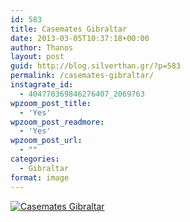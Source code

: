 ```yaml
---
id: 583
title: Casemates Gibraltar
date: 2013-03-05T10:37:18+00:00
author: Thanos
layout: post
guid: http://blog.silverthan.gr/?p=583
permalink: /casemates-gibraltar/
instagrate_id:
  - 404770369846276407_2069763
wpzoom_post_title:
  - 'Yes'
wpzoom_post_readmore:
  - 'Yes'
wpzoom_post_url:
  - ""
categories:
  - Gibraltar
format: image
---
```

<!-- This post is created by Instagrate to WordPress, a WordPress Plugin by polevaultweb.com - http://www.polevaultweb.com/plugins/instagrate-to-wordpress/ -->

[![Casemates Gibraltar](http://distilleryimage3.s3.amazonaws.com/5b9bb25a856f11e2b3d922000a9f309f_7.jpg)](http://distilleryimage3.s3.amazonaws.com/5b9bb25a856f11e2b3d922000a9f309f_7.jpg "Casemates Gibraltar")